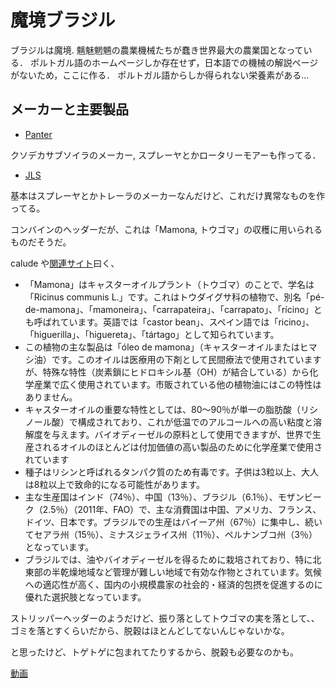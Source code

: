 # 魔境ブラジル

ブラジルは魔境. 魑魅魍魎の農業機械たちが蠢き世界最大の農業国となっている．
ポルトガル語のホームページしか存在せず，日本語での機械の解説ページがないため，ここに作る．
ポルトガル語からしか得られない栄養素がある...
## メーカーと主要製品

- [Panter](https://panter.ind.br/en/)

クソデカサブソイラのメーカー, スプレーヤとかロータリーモアーも作ってる．

- [JLS](https://site.jlsmaquinas.com.br)

基本はスプレーヤとかトレーラのメーカーなんだけど、これだけ異常なものを作ってる。

コンバインのヘッダーだが、これは「Mamona, トウゴマ」の収穫に用いられるものだそうだ。

calude や[関連サイト](https://blog.sensix.ag/plantio-de-mamona-no-brasil-e-suas-caracteristicas/)曰く、
- 「Mamona」はキャスターオイルプラント（トウゴマ）のことで、学名は「Ricinus communis L.」です。これはトウダイグサ科の植物で、別名「pé-de-mamona」、「mamoneira」、「carrapateira」、「carrapato」、「rícino」とも呼ばれています。英語では「castor bean」、スペイン語では「ricino」、「higuerilla」、「higuereta」、「tártago」として知られています。 
- この植物の主な製品は「óleo de mamona」（キャスターオイルまたはヒマシ油）です。このオイルは医療用の下剤として民間療法で使用されていますが、特殊な特性（炭素鎖にヒドロキシル基（OH）が結合している）から化学産業で広く使用されています。市販されている他の植物油にはこの特性はありません。
- キャスターオイルの重要な特性としては、80〜90％が単一の脂肪酸（リシノール酸）で構成されており、これが低温でのアルコールへの高い粘度と溶解度を与えます。バイオディーゼルの原料として使用できますが、世界で生産されるオイルのほとんどは付加価値の高い製品のために化学産業で使用されています
- 種子はリシンと呼ばれるタンパク質のため有毒です。子供は3粒以上、大人は8粒以上で致命的になる可能性があります。
- 主な生産国はインド（74％）、中国（13％）、ブラジル（6.1％）、モザンビーク（2.5％）（2011年、FAO）で、主な消費国は中国、アメリカ、フランス、ドイツ、日本です。ブラジルでの生産はバイーア州（67％）に集中し、続いてセアラ州（15％）、ミナスジェライス州（11％）、ペルナンブコ州（3％）となっています。
- ブラジルでは、油やバイオディーゼルを得るために栽培されており、特に北東部の半乾燥地域など管理が難しい地域で有効な作物とされています。気候への適応性が高く、国内の小規模農家の社会的・経済的包摂を促進するのに優れた選択肢となっています。 

ストリッパーヘッダーのようだけど、振り落としてトウゴマの実を落として、、ゴミを落とすくらいだから、脱穀はほとんどしてないんじゃないかな。

と思ったけど、トゲトゲに包まれてたりするから、脱穀も必要なのかも。

[動画](https://www.youtube.com/watch?v=JVIsdzsFEuw)

